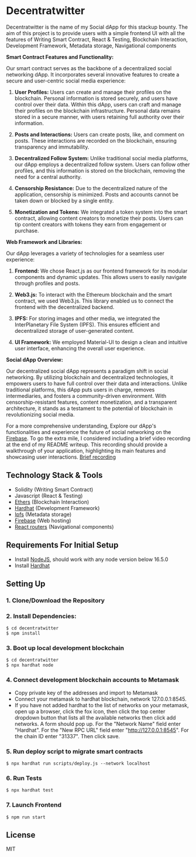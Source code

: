 # Decentratwitter

Decentratwitter is the name of my Social dApp for this stackup bounty. The aim of this project is to provide users with a simple frontend UI with all the features of Writing Smart Contract, React & Testing, Blockchain Interaction, Development Framework, Metadata storage, Navigational components

**Smart Contract Features and Functionality:**

Our smart contract serves as the backbone of a decentralized social networking dApp. It incorporates several innovative features to create a secure and user-centric social media experience:

1. **User Profiles:** Users can create and manage their profiles on the blockchain. Personal information is stored securely, and users have control over their data. Within this dApp, users can craft and manage their profiles on the blockchain infrastructure. Personal data remains stored in a secure manner, with users retaining full authority over their information.

2. **Posts and Interactions:** Users can create posts, like, and comment on posts. These interactions are recorded on the blockchain, ensuring transparency and immutability.

3. **Decentralized Follow System:** Unlike traditional social media platforms, our dApp employs a decentralized follow system. Users can follow other profiles, and this information is stored on the blockchain, removing the need for a central authority.

4. **Censorship Resistance:** Due to the decentralized nature of the application, censorship is minimized. Posts and accounts cannot be taken down or blocked by a single entity.

5. **Monetization and Tokens:** We integrated a token system into the smart contract, allowing content creators to monetize their posts. Users can tip content creators with tokens they earn from engagement or purchase.

**Web Framework and Libraries:**

Our dApp leverages a variety of technologies for a seamless user experience:

1. **Frontend:** We chose React.js as our frontend framework for its modular components and dynamic updates. This allows users to easily navigate through profiles and posts.

2. **Web3.js:** To interact with the Ethereum blockchain and the smart contract, we used Web3.js. This library enabled us to connect the frontend with the decentralized backend.

3. **IPFS:** For storing images and other media, we integrated the InterPlanetary File System (IPFS). This ensures efficient and decentralized storage of user-generated content.

4. **UI Framework:** We employed Material-UI to design a clean and intuitive user interface, enhancing the overall user experience.

**Social dApp Overview:**

Our decentralized social dApp represents a paradigm shift in social networking. By utilizing blockchain and decentralized technologies, it empowers users to have full control over their data and interactions. Unlike traditional platforms, this dApp puts users in charge, removes intermediaries, and fosters a community-driven environment. With censorship-resistant features, content monetization, and a transparent architecture, it stands as a testament to the potential of blockchain in revolutionizing social media.

For a more comprehensive understanding, Explore our dApp's functionalities and experience the future of social networking on the [Firebase](https://decentratwitter.web.app/).
To go the extra mile, I considered including a brief video recording at the end of my README writeup. This recording should provide a walkthrough of your application, highlighting its main features and showcasing user interactions. 
[Brief recording](https://www.loom.com/share/166439f380ed4dfb89630d420334a2b9?sid=e8470a64-690b-4464-9b30-dc8bf85a0851)







## Technology Stack & Tools

- Solidity (Writing Smart Contract)
- Javascript (React & Testing)
- [Ethers](https://docs.ethers.io/v5/) (Blockchain Interaction)
- [Hardhat](https://hardhat.org/) (Development Framework)
- [Ipfs](https://ipfs.io/) (Metadata storage)
- [Firebase](https://firebase.google.com/) (Web hosting)
- [React routers](https://v5.reactrouter.com/) (Navigational components)

## Requirements For Initial Setup
- Install [NodeJS](https://nodejs.org/en/), should work with any node version below 16.5.0
- Install [Hardhat](https://hardhat.org/)

## Setting Up
### 1. Clone/Download the Repository

### 2. Install Dependencies:
```
$ cd decentratwitter
$ npm install
```
### 3. Boot up local development blockchain
```
$ cd decentratwitter
$ npx hardhat node
```

### 4. Connect development blockchain accounts to Metamask
- Copy private key of the addresses and import to Metamask
- Connect your metamask to hardhat blockchain, network 127.0.0.1:8545.
- If you have not added hardhat to the list of networks on your metamask, open up a browser, click the fox icon, then click the top center dropdown button that lists all the available networks then click add networks. A form should pop up. For the "Network Name" field enter "Hardhat". For the "New RPC URL" field enter "http://127.0.0.1:8545". For the chain ID enter "31337". Then click save.  


### 5. Run deploy script to migrate smart contracts
`$ npx hardhat run scripts/deploy.js --network localhost`

### 6. Run Tests
`$ npx hardhat test`

### 7. Launch Frontend
`$ npm run start`

License
----
MIT

